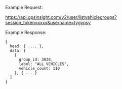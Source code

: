 Example Request:

https://api.gpsinsight.com/v2/user/listvehiclegroups?session_token=xxxx&username=tygypsy

Example Response:

    {
      head: { .... },
      data: [
        {
          group_id: 3838,
          label: "ALL VEHICLES",
          vehicle_count: 110
        }, { ... }
      ]
    }
